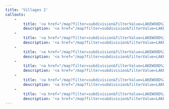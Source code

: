 ```yaml
---
title: 'Villages 2'
callouts:
    -
        title: '<a href="/map?filter=subdivision&filterValue=LAKEWOOD%20RANCH%20BUSINESS%20PARK%20PHI%20PB50/98">Corporate Park</a>'
        description: '<a href="/map?filter=subdivision&filterValue=LAKEWOOD%20RANCH%20BUSINESS%20PARK%20PHI%20PB50/98">Located in the Sarasota section of Lakewood Ranch, Corporate Park is part of a mixed-use residential, commercial and industrial real estate development</a>'
    -
        title: '<a href="/map?filter=subdivision&filterValue=LAKEWOOD%20RANCH%20BUSINESS%20PARK%20PHI%20PB50/98">Business Park</a>'
        description: '<a href="/map?filter=subdivision&filterValue=LAKEWOOD%20RANCH%20BUSINESS%20PARK%20PHI%20PB50/98">Business Park is located near I-75 and State Road 64. It provides for a mix of retail, office and industrial uses.</a>'
    -
        title: '<a href="/map?filter=subdivision&filterValue=LAKEWOOD%20RANCH%20BUSINESS%20PARK%20PHI%20PB50/98">Commerce Park</a>'
        description: '<a href="/map?filter=subdivision&filterValue=LAKEWOOD%20RANCH%20BUSINESS%20PARK%20PHI%20PB50/98">Commerce Park is located near State Road 64 off of Lakewood Ranch Blvd. It has a mix of office, commercial and industrial spaces</a>'
    -
        title: '<a href="/map?filter=subdivision&filterValue=LAKEWOOD%20RANCH%20BUSINESS%20PARK%20PHI%20PB50/98">White Eagle Blvd</a>'
        description: '<a href="/map?filter=subdivision&filterValue=LAKEWOOD%20RANCH%20BUSINESS%20PARK%20PHI%20PB50/98">A corner lot located at State Road 70 and White Eagle Blvd.</a>'
    -
        title: '<a href="/map?filter=subdivision&filterValue=LAKEWOOD%20RANCH%20BUSINESS%20PARK%20PHI%20PB50/98">Portal Crossing</a>'
        description: '<a href="/map?filter=subdivision&filterValue=LAKEWOOD%20RANCH%20BUSINESS%20PARK%20PHI%20PB50/98">Located at the corner of Portal Crossing and SR 64, this property includes three lots from 1.45 - 2.11 acres.</a>'
    -
        title: '<a href="/map?filter=subdivision&filterValue=LAKEWOOD%20RANCH%20BUSINESS%20PARK%20PHI%20PB50/98">Technology Terrace</a>'
        description: '<a href="/map?filter=subdivision&filterValue=LAKEWOOD%20RANCH%20BUSINESS%20PARK%20PHI%20PB50/98">This business park has sites from 1.2 acres to 4.2 acres designed for small retail commercial, warehouse use, professional services or light manufacturing.</a>'
---
```


